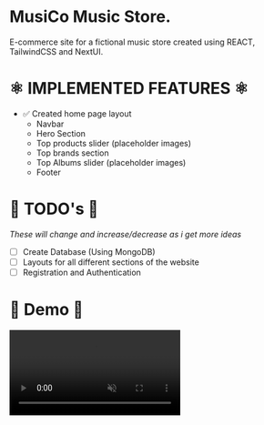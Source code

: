 # MusiCo Music Store.
E-commerce site for a fictional music store created using REACT, TailwindCSS and NextUI.

# ⚛️ IMPLEMENTED FEATURES ⚛️

* ✅ Created home page layout 
    - Navbar
    - Hero Section
    - Top products slider (placeholder images)
    - Top brands section 
    - Top Albums slider (placeholder images)
    - Footer

# 🚧 TODO's 🚧
*These will change and increase/decrease as i get more ideas*

* ☐ Create Database (Using MongoDB)
* ☐ Layouts for all different sections of the website
* ☐ Registration and Authentication



# 🎨 Demo 🎨

<video src="https://github.com/user-attachments/assets/6d34f849-a573-40b1-8ba7-282b81f2973a" 
    autoplay 
    loop 
    muted 
    playsinline>
    Your browser does not support the video tag.
</video>

